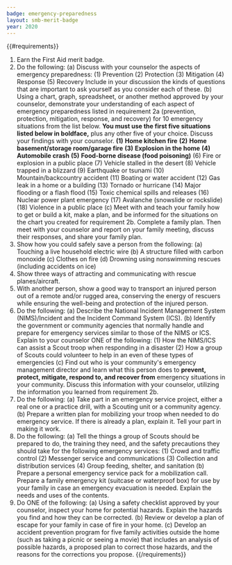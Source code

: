 ```yaml
---
badge: emergency-preparedness
layout: smb-merit-badge
year: 2020
---
```


{{#requirements}}
1. Earn the First Aid merit badge.
2. Do the following:
    (a) Discuss with your counselor the aspects of emergency preparedness:
        (1) Prevention
        (2) Protection
        (3) Mitigation
        (4) Response
        (5) Recovery
        Include in your discussion the kinds of questions that are important to ask yourself as you consider each of these.
    (b) Using a chart, graph, spreadsheet, or another method approved by your counselor, demonstrate your understanding of each aspect of emergency preparedness listed in requirement 2a (prevention, protection, mitigation, response, and recovery) for 10 emergency situations from the list below. **You must use the first five situations listed below in boldface,** plus any other five of your choice. Discuss your findings with your counselor.
        **(1)** **Home kitchen fire**
        **(2)** **Home basement/storage room/garage fire**
        **(3)** **Explosion in the home**
        **(4)** **Automobile crash**
        **(5)** **Food-borne disease (food poisoning)**
        (6) Fire or explosion in a public place
        (7) Vehicle stalled in the desert
        (8) Vehicle trapped in a blizzard
        (9) Earthquake or tsunami
        (10) Mountain/backcountry accident
        (11) Boating or water accident
        (12) Gas leak in a home or a building
        (13) Tornado or hurricane
        (14) Major flooding or a flash flood
        (15) Toxic chemical spills and releases
        (16) Nuclear power plant emergency
        (17) Avalanche (snowslide or rockslide)
        (18) Violence in a public place
    (c) Meet with and teach your family how to get or build a kit, make a plan, and be informed for the situations on the chart you created for requirement 2b. Complete a family plan. Then meet with your counselor and report on your family meeting, discuss their responses, and share your family plan.
3. Show how you could safely save a person from the following:
    (a) Touching a live household electric wire
    (b) A structure filled with carbon monoxide
    (c) Clothes on fire
    (d) Drowning using nonswimming rescues (including accidents on ice)
4. Show three ways of attracting and communicating with rescue planes/aircraft.
5. With another person, show a good way to transport an injured person out of a remote and/or rugged area, conserving the energy of rescuers while ensuring the well-being and protection of the injured person.
6. Do the following:
    (a) Describe the National Incident Management System (NIMS)/Incident and the Incident Command System (ICS).
    (b) Identify the government or community agencies that normally handle and prepare for emergency services similar to those of the NIMS or ICS. Explain to your counselor ONE of the following:
        (1) How the NIMS/ICS can assist a Scout troop when responding in a disaster
        (2) How a group of Scouts could volunteer to help in an even of these types of emergencies
    (c) Find out who is your community's emergency management director and learn what this person does to **prevent, protect, mitigate, respond to, and recover from** emergency situations in your community. Discuss this information with your counselor, utilizing the information you learned from requirement 2b.
7. Do the following:
    (a) Take part in an emergency service project, either a real one or a practice drill, with a Scouting unit or a community agency.
    (b) Prepare a written plan for mobilizing your troop when needed to do emergency service. If there is already a plan, explain it. Tell your part in making it work.
8. Do the following:
    (a) Tell the things a group of Scouts should be prepared to do, the training they need, and the safety precautions they should take for the following emergency services:
        (1) Crowd and traffic control
        (2) Messenger service and communications
        (3) Collection and distribution services
        (4) Group feeding, shelter, and sanitation
    (b) Prepare a personal emergency service pack for a mobilization call. Prepare a family emergency kit (suitcase or waterproof box) for use by your family in case an emergency evacuation is needed. Explain the needs and uses of the contents.
9. Do ONE of the following:
    (a) Using a safety checklist approved by your counselor, inspect your home for potential hazards. Explain the hazards you find and how they can be corrected.
    (b) Review or develop a plan of escape for your family in case of fire in your home.
    (c) Develop an accident prevention program for five family activities outside the home (such as taking a picnic or seeing a movie) that includes an analysis of possible hazards, a proposed plan to correct those hazards, and the reasons for the corrections you propose.
{{/requirements}}
